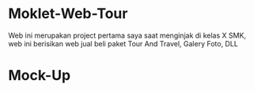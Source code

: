 # Moklet-Web-Tour
Web ini merupakan project pertama saya saat menginjak di kelas X SMK, web ini berisikan web jual beli paket Tour And Travel, Galery Foto, DLL

# Mock-Up

